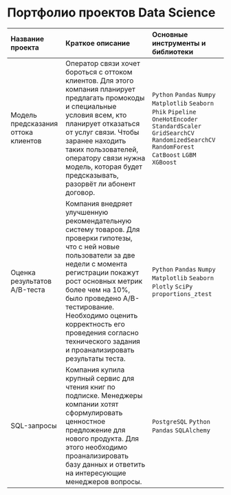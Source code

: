 # Портфолио проектов Data Science

| Название проекта | Краткое описание | Основные инструменты и библиотеки |
| :-------------------- | :--------------------- |:---------------------------|
| Модель предсказания оттока клиентов | Оператор связи хочет бороться с оттоком клиентов. Для этого компания планирует предлагать промокоды и специальные условия всем, кто планирует отказаться от услуг связи. Чтобы заранее находить таких пользователей, оператору связи нужна модель, которая будет предсказывать, разорвёт ли абонент договор.   | `Python` `Pandas` `Numpy` `Matplotlib` `Seaborn` `Phik` `Pipeline` `OneHotEncoder` `StandardScaler` `GridSearchCV` `RandomizedSearchCV` `RandomForest` `CatBoost` `LGBM` `XGBoost` |
| Оценка результатов A/B-теста | Компания внедряет улучшенную рекомендательную систему товаров. Для проверки гипотезы, что с ней новые пользователи за две недели с момента регистрации покажут рост основных метрик более чем на 10%, было проведено А/В-тестирование. Необходимо оценить корректность его проведения согласно технического задания и проанализировать результаты теста.  |  `Python` `Pandas` `Numpy` `Matplotlib` `Seaborn` `Plotly` `SciPy` `proportions_ztest` |
| SQL-запросы  | Компания купила крупный сервис для чтения книг по подписке. Менеджеры компании хотят сформулировать ценностное предложение для нового продукта. Для этого необходимо проанализировать базу данных и ответить на интересующие менеджеров вопросы.   | `PostgreSQL` `Python` `Pandas` `SQLAlchemy`  |
